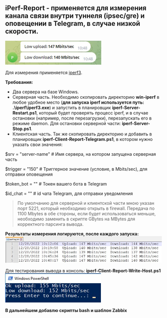 ## iPerf-Report - применяется для измерения канала связи внутри туннеля (ipsec/gre) и оповещении в Telegram, в случае низкой скорости.

![Image alt](https://github.com/Lifailon/iPerf-Report/blob/rsa/Screen/Telegram-Report-150Mbits.jpg)

Для измерения применяется [iperf3](https://github.com/esnet/iperf).

**Требования:**
* Два сервера на базе Windows.
* Серверная часть. Необходимо скопировать директорию **win-iperf** в любое удобное место (**для запуска iperf используется путь: .\iperf\iperf3.exe**) и запустить в планировщик **iperf-Server-Restart.ps1**, который будет проверять процесс iperf, и в случае остановки (например, после перезагрузки), перезапускать его в режиме daemon. Для остановки серверной части: **iperf-Server-Stop.ps1**.
* Клиентская часть. Так же скопировать директорию и добавить в планировщик **iperf-Client-Report-Telegram.ps1**, в котором нужно указать свои значения:

$srv = "server-name" # Имя сервера, на котором запущена серверная часть

$trigger = "150" # Триггерное значение (условие, в Mbits/sec), для отправки оповещения

$token_bot = "" # Токен вашего бота в Telegram

$id_chat = "" # id чата Telegram, для отправки уведомления

> По умолчанию для серверной и клиентской части мною указан порт 5221, который необходимо открыть в firewall. Передача по 1100 Mbytes в обе стороны, если будет использоваться меньше, необходимо заменить в скрипте GBytes на MBytes для корректного парсинга вывода.

**Результаты измерения логируются, после каждого запуска:**
![Image alt](https://github.com/Lifailon/iPerf-Report/blob/rsa/Screen/iperf-log.jpg)

Для тестирования вывода в консоль: **iperf-Client-Report-Write-Host.ps1**
![Image alt](https://github.com/Lifailon/iPerf-Report/blob/rsa/Screen/Write-Host-155Mbits.jpg)

**В дальнейшем добавлю скрипты bash и шаблон Zabbix**
